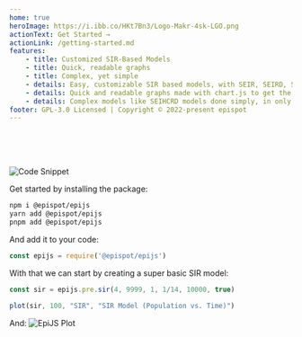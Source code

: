 ```yaml
---
home: true
heroImage: https://i.ibb.co/HKt7Bn3/Logo-Makr-4sk-LGO.png
actionText: Get Started →
actionLink: /getting-started.md
features:
    - title: Customized SIR-Based Models
    - title: Quick, readable graphs
    - title: Complex, yet simple
    - details: Easy, customizable SIR based models, with SEIR, SEIRD, SIR, and more models for you to choose from.
    - details: Quick and readable graphs made with chart.js to get the info you need, when you need it.
    - details: Complex models like SEIHCRD models done simply, in only 1-line of code.
footer: GPL-3.0 Licensed | Copyright © 2022-present epispot
---
```


</div>
<br>
<br>
<br>

![Code Snippet](https://camo.githubusercontent.com/ff9b39b3c3c07275af084d239a92f448f22519e14328b7e5d5320d9cb4db5816/68747470733a2f2f692e6962622e636f2f78583779797a482f696d6167652e706e67)

Get started by installing the package:
```sh
npm i @epispot/epijs
yarn add @epispot/epijs
pnpm add @epispot/epijs
```
And add it to your code:
```javascript
const epijs = require('@epispot/epijs')
```
With that we can start by creating a super basic SIR model:
```javascript
const sir = epijs.pre.sir(4, 9999, 1, 1/14, 10000, true)

plot(sir, 100, "SIR", "SIR Model (Population vs. Time)")
```
And:
![EpiJS Plot](https://user-images.githubusercontent.com/55121845/148659758-4541ec34-2978-4a52-be3c-710d65d96d02.png)
